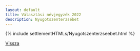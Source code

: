 ```yaml
---
layout: default
title: Választási névjegyzék 2022
description: Nyugotszenterzsébet
---
```


{% include settlementHTMLs/Nyugotszenterzseebet.html %}

[Vissza](./)